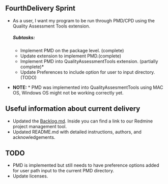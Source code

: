 ## FourthDelivery Sprint

* As a user, I want my program to be run through PMD/CPD using the Quality Assessment Tools extension.<br />
  ##### Subtasks:
  * Implement PMD on the package level. (complete)
  * Update extension to implement PMD.(complete)
  * Implement PMD into QualityAssessmentTools extension. (partially complete)*
  * Update Preferences to include option for user to input directory. (TODO)
  
* **NOTE:** * PMD was implemented into QualityAssesmentTools using MAC OS, Windows OS might not be working correctly yet.

## Useful information about current delivery
* Updated the [Backlog.md](https://github.com/SoftwareExtensionRenovators/QualityAssessmentTools/blob/FourthDelivery/documents/Backlog.md). Inside you can find a link to our Redmine project management tool.
* Updated README.md with detailed instructions, authors, and acknowledgements.


## TODO
* PMD is implemented but still needs to have preference options added for user path input to the current PMD directory.
* Update licenses.
